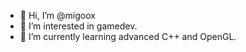 - 👋 Hi, I’m @migoox
- 👀 I’m interested in gamedev.
- 🌱 I’m currently learning advanced C++ and OpenGL.

<!---
migoox/migoox is a ✨ special ✨ repository because its `README.md` (this file) appears on your GitHub profile.
You can click the Preview link to take a look at your changes.
--->
